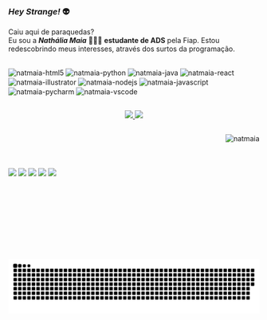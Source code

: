 ### _**Hey Strange!**_ 👽

Caiu aqui de paraquedas? <br/>
Eu sou a _**Nathália Maia**_ 🙋🏻‍♀️ **estudante de ADS** pela Fiap. 
Estou redescobrindo meus interesses, através dos surtos da programação.


##
  <div>
    <img align="center" alt="natmaia-html5" height="40" width="12%" src="https://cdn.jsdelivr.net/gh/devicons/devicon/icons/html5/html5-plain-wordmark.svg" />
    <img align="center" alt="natmaia-python" height="40" width="10%" src="https://cdn.jsdelivr.net/gh/devicons/devicon/icons/python/python-original.svg" />
    <img align="center" alt="natmaia-java" height="40" width="12%" src="https://cdn.jsdelivr.net/gh/devicons/devicon/icons/java/java-original-wordmark.svg" />
    <img align="center" alt="natmaia-react" height="40" width="10%" src="https://cdn.jsdelivr.net/gh/devicons/devicon/icons/react/react-original-wordmark.svg" />
    <img align="center" alt="natmaia-illustrator" height="40" width="10%" src="https://cdn.jsdelivr.net/gh/devicons/devicon/icons/illustrator/illustrator-line.svg" />
    <img align="center" alt="natmaia-nodejs" height="70" width="10%" src="https://cdn.jsdelivr.net/gh/devicons/devicon/icons/nodejs/nodejs-original-wordmark.svg" />
    <img align="center" alt="natmaia-javascript" height="40" width="10%" src="https://cdn.jsdelivr.net/gh/devicons/devicon/icons/javascript/javascript-plain.svg" />
    <img align="center" alt="natmaia-pycharm" height="40" width="10%" src="https://cdn.jsdelivr.net/gh/devicons/devicon/icons/pycharm/pycharm-original.svg" />
    <img align="center" alt="natmaia-vscode" height="40" width="10%" src="https://cdn.jsdelivr.net/gh/devicons/devicon/icons/vscode/vscode-original.svg" />
</div>

##
<div align="center">
  <a href="https://github.com/natmaia">
    <img height="180em" src="https://github-readme-stats.vercel.app/api/top-langs/?username=natmaia&layout=compact&langs_count=7&theme=dark"/>
  <img height="180em" src="https://github-readme-stats.vercel.app/api?username=natmaia&show_icons=true&theme=dark&include_all_commits=true&count_private=true"/>
</div>


##

<div>
  <img align="right" alt="natmaia" height="250" src="https://user-images.githubusercontent.com/105464103/180592194-23314cc1-5474-4005-87ed-d7e5ee19199b.png">
  <br/>
  <br/>
  <br/>
  <br/>
  <a href="https://instagram.com/maia.nath" target="_blank"><img height="25" src="https://img.shields.io/badge/-Instagram-%23E4405F?style=for-the-badge&logo=instagram&logoColor=white" target="_blank"></a>
  <a href="http://discordapp.com/NaMaia#1500/762131796594262047" target="_blank"><img height="25"  src="https://img.shields.io/badge/Discord-7289DA?style=for-the-badge&logo=discord&logoColor=white" target="_blank"></a>
  <a href="https://www.linkedin.com/in/nathmaia/)" target="_blank"> <img height="25"  src="https://img.shields.io/badge/-LinkedIn-%230077B5?style=for-the-badge&logo=linkedin&logoColor=white" target="_blank"></a>
  <a href = "mailto:nathaliamaia.dev@gmail.com"><img height="25"  src="https://img.shields.io/badge/-Gmail-%23333?style=for-the-badge&logo=gmail&logoColor=white" ></a>
  <a href="mailto:devmaia@outlook.com" target="_blank"><img height="25"  src="https://img.shields.io/badge/Microsoft_Outlook-0078D4?style=for-the-badge&logo=outlook&logoColor=white" target="_blank"></a>
</div>

![Snake animation](https://github.com/natmaia/natmaia/blob/output/github-contribution-grid-snake.svg)
